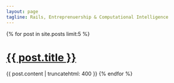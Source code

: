 ```yaml
---
layout: page
tagline: Rails, Entreprenuership & Computational Intelligence
---
```


<div class="posts">
  {% for post in site.posts limit:5 %}
  <a href="{{ post.url }}"><h1>{{ post.title }}</h1></a>
  <span>{{ post.content | truncatehtml: 400 }}</span>
  {% endfor %}
</div>


